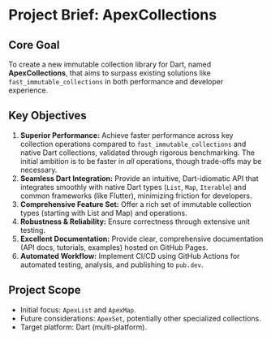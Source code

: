 # Project Brief: ApexCollections

## Core Goal

To create a new immutable collection library for Dart, named **ApexCollections**, that aims to surpass existing solutions like `fast_immutable_collections` in both performance and developer experience.

## Key Objectives

1.  **Superior Performance:** Achieve faster performance across key collection operations compared to `fast_immutable_collections` and native Dart collections, validated through rigorous benchmarking. The initial ambition is to be faster in *all* operations, though trade-offs may be necessary.
2.  **Seamless Dart Integration:** Provide an intuitive, Dart-idiomatic API that integrates smoothly with native Dart types (`List`, `Map`, `Iterable`) and common frameworks (like Flutter), minimizing friction for developers.
3.  **Comprehensive Feature Set:** Offer a rich set of immutable collection types (starting with List and Map) and operations.
4.  **Robustness & Reliability:** Ensure correctness through extensive unit testing.
5.  **Excellent Documentation:** Provide clear, comprehensive documentation (API docs, tutorials, examples) hosted on GitHub Pages.
6.  **Automated Workflow:** Implement CI/CD using GitHub Actions for automated testing, analysis, and publishing to `pub.dev`.

## Project Scope

-   Initial focus: `ApexList` and `ApexMap`.
-   Future considerations: `ApexSet`, potentially other specialized collections.
-   Target platform: Dart (multi-platform).